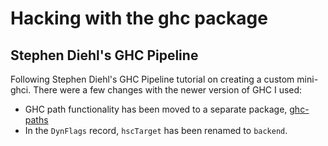 # Hacking with the ghc package

## Stephen Diehl's GHC Pipeline

Following Stephen Diehl's GHC Pipeline tutorial on creating a custom mini-ghci. 
There were a few changes with the newer version of GHC I used:

- GHC path functionality has been moved to a separate package, [ghc-paths](https://hackage.haskell.org/package/ghc-paths)
- In the `DynFlags` record, `hscTarget` has been renamed to `backend`.